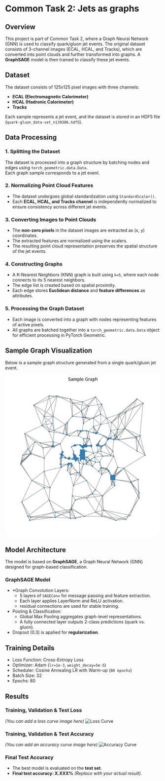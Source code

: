 # Common Task 2: Jets as graphs

## Overview
This project is part of Common Task 2, where a Graph Neural Network (GNN) is used to classify quark/gluon jet events. The original dataset consists of 3-channel images (ECAL, HCAL, and Tracks), which are converted into point clouds and further transformed into graphs. A **GraphSAGE** model is then trained to classify these jet events.

## Dataset
The dataset consists of 125x125 pixel images with three channels:
- **ECAL (Electromagnetic Calorimeter)**
- **HCAL (Hadronic Calorimeter)**
- **Tracks**

Each sample represents a jet event, and the dataset is stored in an HDF5 file (`quark-gluon_data-set_n139306.hdf5`).

## Data Processing

### 1. Splitting the Dataset
The dataset is processed into a graph structure by batching nodes and edges using `torch_geometric.data.Data`.  
Each graph sample corresponds to a jet event.

### 2. Normalizing Point Cloud Features
- The dataset undergoes global standardization using `StandardScaler()`.
- Each **ECAL, HCAL, and Tracks channel** is independently normalized to ensure consistency across different jet events.

### 3. Converting Images to Point Clouds
- The **non-zero pixels** in the dataset images are extracted as (x, y) coordinates.
- The extracted features are normalized using the scalers.
- The resulting point cloud representation preserves the spatial structure of the jet events.

### 4. Constructing Graphs
- A K-Nearest Neighbors (KNN) graph is built using `k=5`, where each node connects to its 5 nearest neighbors.
- The edge list is created based on spatial proximity.
- Each edge stores **Euclidean distance** and **feature differences** as attributes.

### 5. Processing the Graph Dataset
- Each image is converted into a graph with nodes representing features of active pixels.
- All graphs are batched together into a `torch_geometric.data.Data` object for efficient processing in PyTorch Geometric.

## Sample Graph Visualization
Below is a sample graph structure generated from a single quark/gluon jet event.

![Sample Graph](sample.png)

## Model Architecture

The model is based on **GraphSAGE**, a Graph Neural Network (GNN) designed for graph-based classification.

### **GraphSAGE Model**
- *Graph Convolution Layers:
  - 5 layers of `SAGEConv` for message passing and feature extraction.
  - Each layer applies LayerNorm and ReLU activation.
  - residual connections are used for stable training.
- Pooling & Classification:
  - Global Max Pooling aggregates graph-level representations.
  - A fully connected layer outputs 2-class predictions (quark vs. gluon).
- Dropout (0.3) is applied for **regularization**.

## Training Details

- Loss Function: Cross-Entropy Loss  
- Optimizer: Adam (`lr=1e-3`, `weight_decay=5e-5`)  
- Scheduler: Cosine Annealing LR with Warm-up (`80 epochs`)  
- Batch Size: 32  
- Epochs: 80  

## Results

### **Training, Validation & Test Loss**
*(You can add a loss curve image here)*
![Loss Curve](path_to_your_loss_curve.png)

### **Training, Validation & Test Accuracy**
*(You can add an accuracy curve image here)*
![Accuracy Curve](path_to_your_accuracy_curve.png)

### **Final Test Accuracy**
- The best model is evaluated on the **test set**.
- **Final test accuracy: X.XXX%** *(Replace with your actual result)*.

